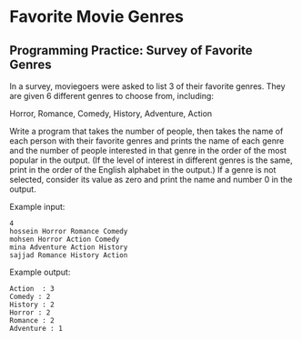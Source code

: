 # Favorite Movie Genres
## Programming Practice: Survey of Favorite Genres

In a survey, moviegoers were asked to list 3 of their favorite genres. They are given 6 different genres to choose from, including:

Horror, Romance, Comedy, History, Adventure, Action

Write a program that takes the number of people, then takes the name of each person with their favorite genres and prints the name of each genre and the number of people interested in that genre in the order of the most popular in the output. (If the level of interest in different genres is the same, print in the order of the English alphabet in the output.) If a genre is not selected, consider its value as zero and print the name and number 0 in the output.

Example input:
```
4  
hossein Horror Romance Comedy  
mohsen Horror Action Comedy  
mina Adventure Action History  
sajjad Romance History Action
```
Example output:
```
Action  : 3  
Comedy : 2  
History : 2  
Horror : 2  
Romance : 2  
Adventure : 1
```

